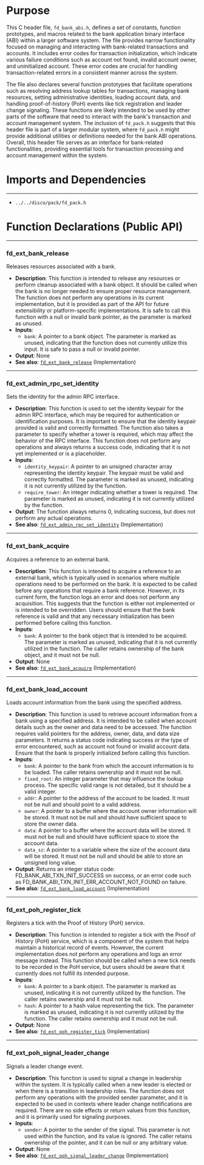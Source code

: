 # Purpose
This C header file, `fd_bank_abi.h`, defines a set of constants, function prototypes, and macros related to the bank application binary interface (ABI) within a larger software system. The file provides narrow functionality focused on managing and interacting with bank-related transactions and accounts. It includes error codes for transaction initialization, which indicate various failure conditions such as account not found, invalid account owner, and uninitialized account. These error codes are crucial for handling transaction-related errors in a consistent manner across the system.

The file also declares several function prototypes that facilitate operations such as resolving address lookup tables for transactions, managing bank resources, setting administrative identities, loading account data, and handling proof-of-history (PoH) events like tick registration and leader change signaling. These functions are likely intended to be used by other parts of the software that need to interact with the bank's transaction and account management system. The inclusion of `fd_pack.h` suggests that this header file is part of a larger modular system, where `fd_pack.h` might provide additional utilities or definitions needed for the bank ABI operations. Overall, this header file serves as an interface for bank-related functionalities, providing essential tools for transaction processing and account management within the system.
# Imports and Dependencies

---
- `../../disco/pack/fd_pack.h`


# Function Declarations (Public API)

---
### fd\_ext\_bank\_release<!-- {{#callable_declaration:fd_ext_bank_release}} -->
Releases resources associated with a bank.
- **Description**: This function is intended to release any resources or perform cleanup associated with a bank object. It should be called when the bank is no longer needed to ensure proper resource management. The function does not perform any operations in its current implementation, but it is provided as part of the API for future extensibility or platform-specific implementations. It is safe to call this function with a null or invalid bank pointer, as the parameter is marked as unused.
- **Inputs**:
    - `bank`: A pointer to a bank object. The parameter is marked as unused, indicating that the function does not currently utilize this input. It is safe to pass a null or invalid pointer.
- **Output**: None
- **See also**: [`fd_ext_bank_release`](fd_bank_abi.c.driver.md#fd_ext_bank_release)  (Implementation)


---
### fd\_ext\_admin\_rpc\_set\_identity<!-- {{#callable_declaration:fd_ext_admin_rpc_set_identity}} -->
Sets the identity for the admin RPC interface.
- **Description**: This function is used to set the identity keypair for the admin RPC interface, which may be required for authentication or identification purposes. It is important to ensure that the identity keypair provided is valid and correctly formatted. The function also takes a parameter to specify whether a tower is required, which may affect the behavior of the RPC interface. This function does not perform any operations and always returns a success code, indicating that it is not yet implemented or is a placeholder.
- **Inputs**:
    - `identity_keypair`: A pointer to an unsigned character array representing the identity keypair. The keypair must be valid and correctly formatted. The parameter is marked as unused, indicating it is not currently utilized by the function.
    - `require_tower`: An integer indicating whether a tower is required. The parameter is marked as unused, indicating it is not currently utilized by the function.
- **Output**: The function always returns 0, indicating success, but does not perform any actual operations.
- **See also**: [`fd_ext_admin_rpc_set_identity`](fd_bank_abi.c.driver.md#fd_ext_admin_rpc_set_identity)  (Implementation)


---
### fd\_ext\_bank\_acquire<!-- {{#callable_declaration:fd_ext_bank_acquire}} -->
Acquires a reference to an external bank.
- **Description**: This function is intended to acquire a reference to an external bank, which is typically used in scenarios where multiple operations need to be performed on the bank. It is expected to be called before any operations that require a bank reference. However, in its current form, the function logs an error and does not perform any acquisition. This suggests that the function is either not implemented or is intended to be overridden. Users should ensure that the bank reference is valid and that any necessary initialization has been performed before calling this function.
- **Inputs**:
    - `bank`: A pointer to the bank object that is intended to be acquired. The parameter is marked as unused, indicating that it is not currently utilized in the function. The caller retains ownership of the bank object, and it must not be null.
- **Output**: None
- **See also**: [`fd_ext_bank_acquire`](fd_bank_abi.c.driver.md#fd_ext_bank_acquire)  (Implementation)


---
### fd\_ext\_bank\_load\_account<!-- {{#callable_declaration:fd_ext_bank_load_account}} -->
Loads account information from the bank using the specified address.
- **Description**: This function is used to retrieve account information from a bank using a specified address. It is intended to be called when account details such as the owner and data need to be accessed. The function requires valid pointers for the address, owner, data, and data size parameters. It returns a status code indicating success or the type of error encountered, such as account not found or invalid account data. Ensure that the bank is properly initialized before calling this function.
- **Inputs**:
    - `bank`: A pointer to the bank from which the account information is to be loaded. The caller retains ownership and it must not be null.
    - `fixed_root`: An integer parameter that may influence the lookup process. The specific valid range is not detailed, but it should be a valid integer.
    - `addr`: A pointer to the address of the account to be loaded. It must not be null and should point to a valid address.
    - `owner`: A pointer to a buffer where the account owner information will be stored. It must not be null and should have sufficient space to store the owner data.
    - `data`: A pointer to a buffer where the account data will be stored. It must not be null and should have sufficient space to store the account data.
    - `data_sz`: A pointer to a variable where the size of the account data will be stored. It must not be null and should be able to store an unsigned long value.
- **Output**: Returns an integer status code: FD_BANK_ABI_TXN_INIT_SUCCESS on success, or an error code such as FD_BANK_ABI_TXN_INIT_ERR_ACCOUNT_NOT_FOUND on failure.
- **See also**: [`fd_ext_bank_load_account`](fd_bank_abi.c.driver.md#fd_ext_bank_load_account)  (Implementation)


---
### fd\_ext\_poh\_register\_tick<!-- {{#callable_declaration:fd_ext_poh_register_tick}} -->
Registers a tick with the Proof of History (PoH) service.
- **Description**: This function is intended to register a tick with the Proof of History (PoH) service, which is a component of the system that helps maintain a historical record of events. However, the current implementation does not perform any operations and logs an error message instead. This function should be called when a new tick needs to be recorded in the PoH service, but users should be aware that it currently does not fulfill its intended purpose.
- **Inputs**:
    - `bank`: A pointer to a bank object. The parameter is marked as unused, indicating it is not currently utilized by the function. The caller retains ownership and it must not be null.
    - `hash`: A pointer to a hash value representing the tick. The parameter is marked as unused, indicating it is not currently utilized by the function. The caller retains ownership and it must not be null.
- **Output**: None
- **See also**: [`fd_ext_poh_register_tick`](fd_bank_abi.c.driver.md#fd_ext_poh_register_tick)  (Implementation)


---
### fd\_ext\_poh\_signal\_leader\_change<!-- {{#callable_declaration:fd_ext_poh_signal_leader_change}} -->
Signals a leader change event.
- **Description**: This function is used to signal a change in leadership within the system. It is typically called when a new leader is elected or when there is a transition in leadership roles. The function does not perform any operations with the provided sender parameter, and it is expected to be used in contexts where leader change notifications are required. There are no side effects or return values from this function, and it is primarily used for signaling purposes.
- **Inputs**:
    - `sender`: A pointer to the sender of the signal. This parameter is not used within the function, and its value is ignored. The caller retains ownership of the pointer, and it can be null or any arbitrary value.
- **Output**: None
- **See also**: [`fd_ext_poh_signal_leader_change`](fd_bank_abi.c.driver.md#fd_ext_poh_signal_leader_change)  (Implementation)


